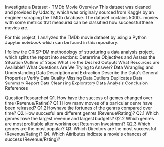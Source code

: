 Investigate a Dataset:- TMDb Movie
Overview
This dataset was cleaned and provided by Udacity, which was originally sourced from Kaggle by an engineer scraping the TMDb database. 
The dataset contains 5000+ movies with some metrics that measured can be classified how successful these movies are. 

For this project, I analyzed the TMDb movie dataset by using a Python Jupyter notebook which can be found in this repository.

I follow the CRISP-DM methodology of structuring a data analysis project, which splits the report into sections:
Determine Objectives and Assess the Situation
	Outline of Steps
	What are the Desired Outputs
	What Resources are Available?
	What Questions Are We Trying to Answer?
Data Wrangling and Understanding
	Data Description and Extraction
	Describe the Data's General Properties
	Verify Data Quality
	Missing Data
	Outliers
	Duplicates
	Data Summary Report
Data Cleansing
Exploratory Data Analysis
Conclusion
References

Question Researched
Q1. How have the success of genres changed over time (Revenue/Rating)?
	Q1.1 How many movies of a particular genre have been released?
	Q1.2 Howhave the fortunes of the genres compared over time?
Q2. How succesful are different genres (Revenue/Rating)?
	Q2.1 Which genres have the largest revenue and largest budgets?
	Q2.2 Which genres are most profitable after working out Return on Investment?
	Q2.3 Which genres are the most popular?
Q3. Which Directors are the most successful (Revenue/Rating)?
Q4. Which Attributes indicate a movie's chances of success (Revenue/Rating)?
